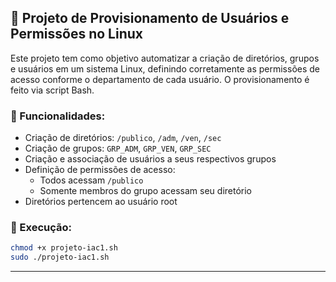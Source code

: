 ## 📁 Projeto de Provisionamento de Usuários e Permissões no Linux

Este projeto tem como objetivo automatizar a criação de diretórios, grupos e usuários em um sistema Linux, definindo corretamente as permissões de acesso conforme o departamento de cada usuário. O provisionamento é feito via script Bash.

### 🔧 Funcionalidades:
- Criação de diretórios: `/publico`, `/adm`, `/ven`, `/sec`
- Criação de grupos: `GRP_ADM`, `GRP_VEN`, `GRP_SEC`
- Criação e associação de usuários a seus respectivos grupos
- Definição de permissões de acesso:
  - Todos acessam `/publico`
  - Somente membros do grupo acessam seu diretório
- Diretórios pertencem ao usuário root

### 🚀 Execução:
```bash
chmod +x projeto-iac1.sh
sudo ./projeto-iac1.sh
```

--- 

